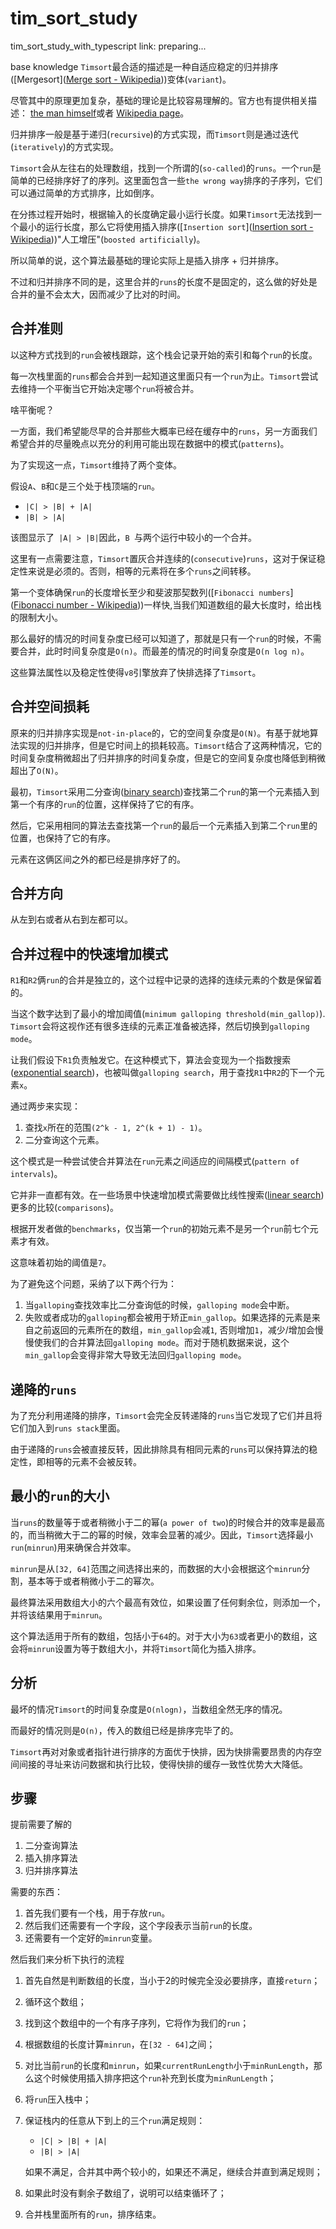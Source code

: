 # tim_sort_study
tim_sort_study_with_typescript
link: preparing...

base knowledge
`Timsort`最合适的描述是一种自适应稳定的归并排序([Mergesort]([Merge sort - Wikipedia](https://en.wikipedia.org/wiki/Merge_sort)))变体(`variant`)。

尽管其中的原理更加复杂，基础的理论是比较容易理解的。官方也有提供相关描述： [the man himself](https://github.com/python/cpython/blob/master/Objects/listsort.txt)或者 [Wikipedia page](https://en.wikipedia.org/wiki/Timsort)。

归并排序一般是基于递归(`recursive`)的方式实现，而`Timsort`则是通过迭代(`iteratively`)的方式实现。

`Timsort`会从左往右的处理数组，找到一个所谓的(`so-called`)的`runs`。一个`run`是简单的已经排序好了的序列。这里面包含一些`the wrong way`排序的子序列，它们可以通过简单的方式排序，比如倒序。

在分拣过程开始时，根据输入的长度确定最小运行长度。如果`Timsort`无法找到一个最小的运行长度，那么它将使用插入排序([`Insertion sort`]([Insertion sort - Wikipedia](https://en.wikipedia.org/wiki/Insertion_sort)))"人工增压"(`boosted artificially`)。

所以简单的说，这个算法最基础的理论实际上是插入排序 + 归并排序。

不过和归并排序不同的是，这里合并的`runs`的长度不是固定的，这么做的好处是合并的量不会太大，因而减少了比对的时间。

## 合并准则

以这种方式找到的`run`会被栈跟踪，这个栈会记录开始的索引和每个`run`的长度。

每一次栈里面的`runs`都会合并到一起知道这里面只有一个`run`为止。`Timsort`尝试去维持一个平衡当它开始决定哪个`run`将被合并。

啥平衡呢？

一方面，我们希望能尽早的合并那些大概率已经在缓存中的`runs`，另一方面我们希望合并的尽量晚点以充分的利用可能出现在数据中的模式(`patterns`)。

为了实现这一点，`Timsort`维持了两个变体。

假设`A`、`B`和`C`是三个处于栈顶端的`run`。

- `|C| > |B| + |A|`
- `|B| > |A|`

该图显示了` |A| > |B|`因此，`B `与两个运行中较小的一个合并。

这里有一点需要注意，`Timsort`置灰合并连续的(`consecutive`)`runs`，这对于保证稳定性来说是必须的。否则，相等的元素将在多个`runs`之间转移。



第一个变体确保`run`的长度增长至少和斐波那契数列([`Fibonacci numbers`]([Fibonacci number - Wikipedia](https://en.wikipedia.org/wiki/Fibonacci_number)))一样快,当我们知道数组的最大长度时，给出栈的限制大小。

那么最好的情况的时间复杂度已经可以知道了，那就是只有一个`run`的时候，不需要合并，此时时间复杂度是`O(n)`。而最差的情况的时间复杂度是`O(n log n)`。

这些算法属性以及稳定性使得`v8`引擎放弃了快排选择了`Timsort`。



## 合并空间损耗

原来的归并排序实现是`not-in-place`的，它的空间复杂度是`O(N)`。有基于就地算法实现的归并排序，但是它时间上的损耗较高。`Timsort`结合了这两种情况，它的时间复杂度稍微超出了归并排序的时间复杂度，但是它的空间复杂度也降低到稍微超出了`O(N)`。

最初，`Timsort`采用二分查询([binary search](https://en.wikipedia.org/wiki/Binary_search))查找第二个`run`的第一个元素插入到第一个有序的`run`的位置，这样保持了它的有序。

然后，它采用相同的算法去查找第一个`run`的最后一个元素插入到第二个`run`里的位置，也保持了它的有序。

元素在这俩区间之外的都已经是排序好了的。

## 合并方向

从左到右或者从右到左都可以。

## 合并过程中的快速增加模式

`R1`和`R2`俩`run`的合并是独立的，这个过程中记录的选择的连续元素的个数是保留着的。

当这个数字达到了最小的增加阈值(`minimum galloping threshold(min_gallop)`). `Timsort`会将这视作还有很多连续的元素正准备被选择，然后切换到`galloping mode`。

让我们假设下`R1`负责触发它。在这种模式下，算法会变现为一个指数搜索([exponential search](https://en.wikipedia.org/wiki/Exponential_search))，也被叫做`galloping search`，用于查找`R1`中`R2`的下一个元素`x`。

通过两步来实现：

1. 查找`x`所在的范围`(2^k - 1, 2^(k + 1) - 1)`。
2. 二分查询这个元素。

这个模式是一种尝试使合并算法在`run`元素之间适应的间隔模式(`pattern of intervals`)。

它并非一直都有效。在一些场景中快速增加模式需要做比线性搜索([linear search](https://en.wikipedia.org/wiki/Linear_search))更多的比较(`comparisons`)。

根据开发者做的`benchmarks`，仅当第一个`run`的初始元素不是另一个`run`前七个元素才有效。

这意味着初始的阈值是`7`。

为了避免这个问题，采纳了以下两个行为：

1. 当`galloping`查找效率比二分查询低的时候，`galloping mode`会中断。
2. 失败或者成功的`galloping`都会被用于矫正`min_gallop`。如果选择的元素是来自之前返回的元素所在的数组，`min_gallop`会减`1`, 否则增加`1`，减少/增加会慢慢使我们的合并算法回`galloping mode`。而对于随机数据来说，这个`min_gallop`会变得非常大导致无法回归`galloping mode`。

## 递降的`runs`

为了充分利用递降的排序，`Timsort`会完全反转递降的`runs`当它发现了它们并且将它们加入到`runs stack`里面。

由于递降的`runs`会被直接反转，因此排除具有相同元素的`runs`可以保持算法的稳定性，即相等的元素不会被反转。

## 最小的`run`的大小

当`runs`的数量等于或者稍微小于二的幂(`a power of two`)的时候合并的效率是最高的，而当稍微大于二的幂的时候，效率会显著的减少。因此，`Timsort`选择最小`run`(`minrun`)用来确保合并效率。

`minrun`是从`[32, 64]`范围之间选择出来的，而数据的大小会根据这个`minrun`分割，基本等于或者稍微小于二的幂次。

最终算法采用数组大小的六个最高有效位，如果设置了任何剩余位，则添加一个，并将该结果用于`minrun`。

这个算法适用于所有的数组，包括小于`64`的。对于大小为`63`或者更小的数组，这会将`minrun`设置为等于数组大小，并将`Timsort`简化为插入排序。

## 分析

最坏的情况`Timsort`的时间复杂度是`O(nlogn)`，当数组全然无序的情况。

而最好的情况则是`O(n)`，传入的数组已经是排序完毕了的。

`Timsort`再对对象或者指针进行排序的方面优于快排，因为快排需要昂贵的内存空间间接的寻址来访问数据和执行比较，使得快排的缓存一致性优势大大降低。

## 步骤

提前需要了解的

1. 二分查询算法
2. 插入排序算法
3. 归并排序算法

需要的东西：

1. 首先我们要有一个栈，用于存放`run`。
2. 然后我们还需要有一个字段，这个字段表示当前`run`的长度。
3. 还需要有一个定好的`minrun`变量。

然后我们来分析下执行的流程

1. 首先自然是判断数组的长度，当小于2的时候完全没必要排序，直接`return`；

2. 循环这个数组；

3. 找到这个数组中的一个有序子序列，它将作为我们的`run`；

4. 根据数组的长度计算`minrun`，在`[32 - 64]`之间；

5. 对比当前`run`的长度和`minrun`，如果`currentRunLength`小于`minRunLength`，那么这个时候使用插入排序把这个`run`补充到长度为`minRunLength`；

6. 将`run`压入栈中；

7. 保证栈内的任意从下到上的三个`run`满足规则：

   - `|C| > |B| + |A|`
   - `|B| > |A|`

   如果不满足，合并其中两个较小的，如果还不满足，继续合并直到满足规则；

8. 如果此时没有剩余子数组了，说明可以结束循环了；

9. 合并栈里面所有的`run`，排序结束。

## 



